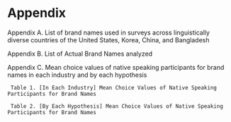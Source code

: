 # Appendix
Appendix A. List of brand names used in surveys across linguistically diverse countries of the United States, Korea, China, and Bangladesh

Appendix B. List of Actual Brand Names analyzed

Appendix C. Mean choice values of native speaking participants for brand names in each industry and by each hypothesis

     Table 1. [In Each Industry] Mean Choice Values of Native Speaking Participants for Brand Names
	
     Table 2. [By Each Hypothesis] Mean Choice Values of Native Speaking Participants for Brand Names
	
